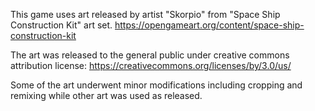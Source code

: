 This game uses art released by artist "Skorpio" from "Space Ship Construction Kit" art set.
https://opengameart.org/content/space-ship-construction-kit

The art was released to the general public under creative commons attribution license: https://creativecommons.org/licenses/by/3.0/us/

Some of the art underwent minor modifications including cropping and remixing while other art was used as released.

